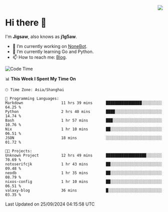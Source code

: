 <a href="#">
  <img align="right" src="https://github-readme-stats.vercel.app/api?username=j1g5awi&count_private=true&show_icons=true&title_color=80070B&text_color=B3B3B3&bg_color=212121&icon_color=80070B" />
</a>

# Hi there 👋

I'm **Jigsaw**, also knows as **j1g5aw**.

- 🔭 I’m currently working on [NoneBot](https://github.com/nonebot).
- 🌱 I’m currently learning Go and Python.
- 📫 How to reach me: [Blog](https://blog.maddestroyer.xyz/).

<!--START_SECTION:waka-->
![Code Time](http://img.shields.io/badge/Code%20Time-1%2C743%20hrs%202%20mins-blue)

📊 **This Week I Spent My Time On** 

```text
🕑︎ Time Zone: Asia/Shanghai

💬 Programming Languages: 
Markdown                 11 hrs 39 mins      ████████████████░░░░░░░░░   64.25 % 
Python                   2 hrs 40 mins       ████░░░░░░░░░░░░░░░░░░░░░   14.74 % 
Bash                     1 hr 57 mins        ███░░░░░░░░░░░░░░░░░░░░░░   10.76 % 
Nix                      1 hr 10 mins        ██░░░░░░░░░░░░░░░░░░░░░░░   06.51 % 
JSON                     18 mins             ░░░░░░░░░░░░░░░░░░░░░░░░░   01.72 % 

🐱‍💻 Projects: 
Unknown Project          12 hrs 49 mins      ██████████████████░░░░░░░   70.69 % 
notoserifcjk             1 hr 43 mins        ██░░░░░░░░░░░░░░░░░░░░░░░   09.48 % 
neodb                    1 hr 35 mins        ██░░░░░░░░░░░░░░░░░░░░░░░   08.79 % 
nixos-config             1 hr 10 mins        ██░░░░░░░░░░░░░░░░░░░░░░░   06.51 % 
valaxy-blog              36 mins             █░░░░░░░░░░░░░░░░░░░░░░░░   03.35 % 
```


 Last Updated on 25/09/2024 04:15:58 UTC
<!--END_SECTION:waka-->
